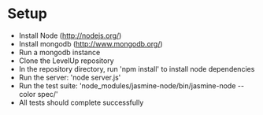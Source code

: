 # Setup

 - Install Node (http://nodejs.org/)
 - Install mongodb (http://www.mongodb.org/)
 - Run a mongodb instance
 - Clone the LevelUp repository
 - In the repository directory, run 'npm install' to install node dependencies
 - Run the server: 'node server.js'
 - Run the test suite: 'node_modules/jasmine-node/bin/jasmine-node --color spec/'
 - All tests should complete successfully
 
